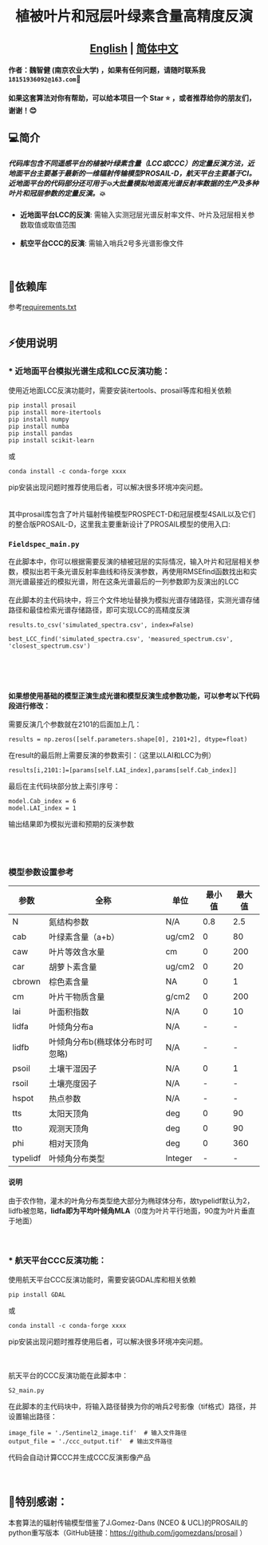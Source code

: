 


# <div align="center">植被叶片和冠层叶绿素含量高精度反演
## <div align="center"><b><a href="https://github.com/ZhijianWei/RS/blob/main/CCC_Retrieval_WZJ/README.md">English</a> | <a href="https://github.com/ZhijianWei/RS/blob/main/CCC_Retrieval_WZJ/READMEzh.md">简体中文</a></b></div>


#### 作者：魏智健 (南京农业大学) ，如果有任何问题，请随时联系我``18151936092@163.com``📧
**如果这套算法对你有帮助，可以给本项目一个 Star ⭐ ，或者推荐给你的朋友们，谢谢！😊**






##  💻简介
##### 代码库包含不同遥感平台的植被叶绿素含量（LCC或CCC）的定量反演方法，近地面平台主要基于最新的一维辐射传输模型PROSAIL-D，航天平台主要基于CI。近地面平台的代码部分还可用于💥大批量模拟地面高光谱反射率数据的生产及多种叶片和冠层参数的定量反演。💥

* **近地面平台LCC的反演**: 需输入实测冠层光谱反射率文件、叶片及冠层相关参数取值或取值范围
  <br><br>
 * **航空平台CCC的反演**: 需输入哨兵2号多光谱影像文件
<br>

## 🔧依赖库

参考[requirements.txt](requirements.txt)
<br>
<br>
## ⚡使用说明

### * **近地面平台模拟光谱生成和LCC反演功能**：

使用近地面LCC反演功能时，需要安装itertools、prosail等库和相关依赖

    pip install prosail
    pip install more-itertools
    pip install numpy
    pip install numba
    pip install pandas
    pip install scikit-learn


或

    conda install -c conda-forge xxxx
   

pip安装出现问题时推荐使用后者，可以解决很多环境冲突问题。<br><br><br>
其中prosail库包含了叶片辐射传输模型PROSPECT-D和冠层模型4SAIL以及它们的整合版PROSAIL-D，这里我主要重新设计了PROSAIL模型的使用入口:

### `Fieldspec_main.py`

在此脚本中，你可以根据需要反演的植被冠层的实际情况，输入叶片和冠层相关参数，模拟出若干条光谱反射率曲线和待反演参数，再使用RMSEfind函数找出和实测光谱最接近的模拟光谱，附在这条光谱最后的一列参数即为反演出的LCC
<br><br>在此脚本的主代码块中，将三个文件地址替换为模拟光谱存储路径，实测光谱存储路径和最佳检索光谱存储路径，即可实现LCC的高精度反演

    results.to_csv('simulated_spectra.csv', index=False)

    best_LCC_find('simulated_spectra.csv', 'measured_spectrum.csv', 'closest_spectrum.csv')

<br><br><br><br>
**如果想使用基础的模型正演生成光谱和模型反演生成参数功能，可以参考以下代码段进行修改：**
<br><br>
需要反演几个参数就在2101的后面加上几：

    results = np.zeros([self.parameters.shape[0], 2101+2], dtype=float) 

在result的最后附上需要反演的参数索引：（这里以LAI和LCC为例）

    results[i,2101:]=[params[self.LAI_index],params[self.Cab_index]]

最后在主代码块部分放上索引序号：

    model.Cab_index = 6
    model.LAI_index = 1
输出结果即为模拟光谱和预期的反演参数<br><br><br><br>


### 模型参数设置参考



| 参数       | 全称                | 单位      | 最小值 | 最大值 |
|----------|-------------------|---------|-----|-----|
| N        | 氮结构参数             | N/A     | 0.8 | 2.5 |
| cab      | 叶绿素含量（a+b）        | ug/cm2  | 0   | 80  |
| caw      | 叶片等效含水量           | cm      | 0   | 200 |
| car      | 胡萝卜素含量            | ug/cm2  | 0   | 20  |
| cbrown   | 棕色素含量             | NA      | 0   | 1   |
| cm       | 叶片干物质含量           | g/cm2   | 0   | 200 |
| lai      | 叶面积指数             | N/A     | 0   | 10  |
| lidfa    | 叶倾角分布a            | N/A     | -   | -   |
| lidfb    | 叶倾角分布b(椭球体分布时可忽略) | N/A     | -   | -   |
| psoil    | 土壤干湿因子            | N/A     | 0   | 1   |
| rsoil    | 土壤亮度因子            | N/A     | -   | -   |
| hspot    | 热点参数              | N/A     | -   | -   |
| tts      | 太阳天顶角             | deg     | 0   | 90  |
| tto      | 观测天顶角             | deg     | 0   | 90  |
| phi      | 相对天顶角             | deg     | 0   | 360 |
| typelidf | 叶倾角分布类型           | Integer | -   | -   |

#### 说明

由于农作物，灌木的叶角分布类型绝大部分为椭球体分布，故typelidf默认为2，lidfb被忽略，**lidfa即为平均叶倾角MLA**（0度为叶片平行地面，90度为叶片垂直于地面）
<br><br><br>
### * **航天平台CCC反演功能**：

使用航天平台CCC反演功能时，需要安装GDAL库和相关依赖

    pip install GDAL


或

    conda install -c conda-forge xxxx
   

pip安装出现问题时推荐使用后者，可以解决很多环境冲突问题。<br><br><br>

航天平台的CCC反演功能在此脚本中：

    S2_main.py
在此脚本的主代码块中，将输入路径替换为你的哨兵2号影像（tif格式）路径，并设置输出路径：

    image_file = './Sentinel2_image.tif'  # 输入文件路径
    output_file = './ccc_output.tif'  # 输出文件路径

代码会自动计算CCC并生成CCC反演影像产品
<br><br><br>

## 🤗特别感谢：<br>

本套算法的辐射传输模型借鉴了J.Gomez-Dans (NCEO & UCL)的PROSAIL的python重写版本（GitHub链接：https://github.com/jgomezdans/prosail ）
